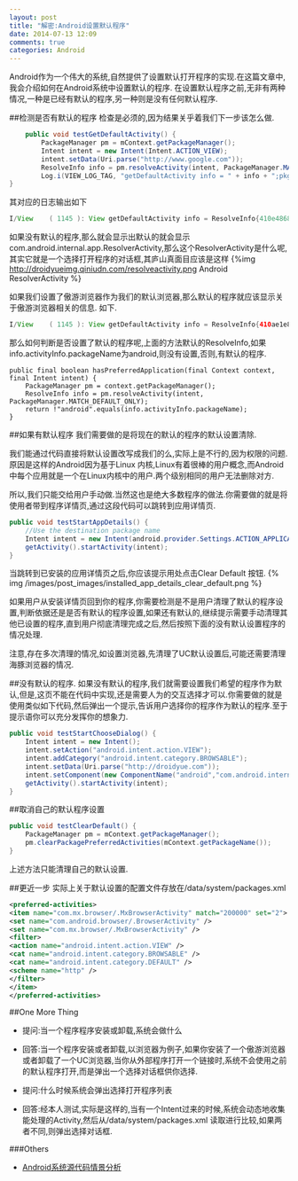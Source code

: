 ```yaml
---
layout: post
title: "解密:Android设置默认程序"
date: 2014-07-13 12:09
comments: true
categories: Android
---
```


Android作为一个伟大的系统,自然提供了设置默认打开程序的实现.在这篇文章中,我会介绍如何在Android系统中设置默认的程序. 在设置默认程序之前,无非有两种情况,一种是已经有默认的程序,另一种则是没有任何默认程序.
<!--more-->
##检测是否有默认的程序
检查是必须的,因为结果关乎着我们下一步该怎么做.
```java
    public void testGetDefaultActivity() {
        PackageManager pm = mContext.getPackageManager();
        Intent intent = new Intent(Intent.ACTION_VIEW);
        intent.setData(Uri.parse("http://www.google.com"));
        ResolveInfo info = pm.resolveActivity(intent, PackageManager.MATCH_DEFAULT_ONLY);
        Log.i(VIEW_LOG_TAG, "getDefaultActivity info = " + info + ";pkgName = " + info.activityInfo.packageName);
}
```
其对应的日志输出如下
```java
I/View    ( 1145 ): View getDefaultActivity info = ResolveInfo{410e4868 com.android.internal.app.ResolverActivity p=0 o=0 m=0x0};pkgName = android
```
如果没有默认的程序,那么就会显示出默认的就会显示com.android.internal.app.ResolverActivity,那么这个ResolverActivity是什么呢,其实它就是一个选择打开程序的对话框,其庐山真面目应该是这样
{%img http://droidyueimg.qiniudn.com/resolveactivity.png Android ResolverActivity %}


如果我们设置了傲游浏览器作为我们的默认浏览器,那么默认的程序就应该显示关于傲游浏览器相关的信息. 如下.
```java
I/View    ( 1145 ): View getDefaultActivity info = ResolveInfo{410ae1e8 com.mx.browser.MxBrowserActivity p=0 o=0 m=0x208000};pkgName = com.mx.browser
```
那么如何判断是否设置了默认的程序呢,上面的方法默认的ResolveInfo,如果info.activityInfo.packageName为android,则没有设置,否则,有默认的程序.
```
public final boolean hasPreferredApplication(final Context context, final Intent intent) {
    PackageManager pm = context.getPackageManager();
    ResolveInfo info = pm.resolveActivity(intent, PackageManager.MATCH_DEFAULT_ONLY);
    return !"android".equals(info.activityInfo.packageName);
}
```
##如果有默认程序
我们需要做的是将现在的默认的程序的默认设置清除.

我们能通过代码直接将默认设置改写成我们的么,实际上是不行的,因为权限的问题. 原因是这样的Android因为基于Linux 内核,Linux有着很棒的用户概念,而Android中每个应用就是一个在Linux内核中的用户.两个级别相同的用户无法删除对方. 

所以,我们只能交给用户手动做.当然这也是绝大多数程序的做法.你需要做的就是将使用者带到程序详情页,通过这段代码可以跳转到应用详情页.
```java
public void testStartAppDetails() {
    //Use the destination package name
    Intent intent = new Intent(android.provider.Settings.ACTION_APPLICATION_DETAILS_SETTINGS, Uri.parse("package:com.mx.browser"));
    getActivity().startActivity(intent);
}
```
当跳转到已安装的应用详情页之后,你应该提示用处点击Clear Default 按钮.
{% img /images/post_images/installed_app_details_clear_default.png %}

如果用户从安装详情页回到你的程序,你需要检测是不是用户清理了默认的程序设置,判断依据还是是否有默认的程序设置,如果还有默认的,继续提示需要手动清理其他已设置的程序,直到用户彻底清理完成之后,然后按照下面的没有默认设置程序的情况处理. 

注意,存在多次清理的情况,如设置浏览器,先清理了UC默认设置后,可能还需要清理海豚浏览器的情况.


##没有默认的程序.
如果没有默认的程序,我们就需要设置我们希望的程序作为默认,但是,这页不能在代码中实现,还是需要人为的交互选择才可以.你需要做的就是使用类似如下代码,然后弹出一个提示,告诉用户选择你的程序作为默认的程序.至于提示语你可以充分发挥你的想象力.

```java
public void testStartChooseDialog() {
    Intent intent = new Intent();
    intent.setAction("android.intent.action.VIEW");
    intent.addCategory("android.intent.category.BROWSABLE");
    intent.setData(Uri.parse("http://droidyue.com"));
    intent.setComponent(new ComponentName("android","com.android.internal.app.ResolverActivity"));
    getActivity().startActivity(intent);
}
```

##取消自己的默认程序设置
```java
public void testClearDefault() {
    PackageManager pm = mContext.getPackageManager();
    pm.clearPackagePreferredActivities(mContext.getPackageName());
}
```

上述方法只能清理自己的默认设置.

##更近一步
实际上关于默认设置的配置文件存放在/data/system/packages.xml
```xml
<preferred-activities>
<item name="com.mx.browser/.MxBrowserActivity" match="200000" set="2">
<set name="com.android.browser/.BrowserActivity" />
<set name="com.mx.browser/.MxBrowserActivity" />
<filter>
<action name="android.intent.action.VIEW" />
<cat name="android.intent.category.BROWSABLE" />
<cat name="android.intent.category.DEFAULT" />
<scheme name="http" />
</filter>
</item>
</preferred-activities>
```

##One More Thing
  * 提问:当一个程序程序安装或卸载,系统会做什么
  * 回答:当一个程序安装或者卸载,以浏览器为例子,如果你安装了一个傲游浏览器或者卸载了一个UC浏览器,当你从外部程序打开一个链接时,系统不会使用之前的默认程序打开,而是弹出一个选择对话框供你选择.

  * 提问:什么时候系统会弹出选择打开程序列表
  * 回答:经本人测试,实际是这样的,当有一个Intent过来的时候,系统会动态地收集能处理的Activity,然后从/data/system/packages.xml 读取进行比较,如果两者不同,则弹出选择对话框.

###Others 
  * <a href="http://www.amazon.cn/gp/product/B009OLU8EE/ref=as_li_tf_tl?ie=UTF8&camp=536&creative=3200&creativeASIN=B009OLU8EE&linkCode=as2&tag=droidyue-23">Android系统源代码情景分析</a><img src="http://ir-cn.amazon-adsystem.com/e/ir?t=droidyue-23&l=as2&o=28&a=B009OLU8EE" width="1" height="1" border="0" alt="" style="border:none !important; margin:0px !important;" />


